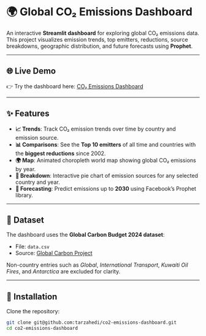 # 🌍 Global CO₂ Emissions Dashboard

An interactive **Streamlit dashboard** for exploring global CO₂ emissions data.  
This project visualizes emission trends, top emitters, reductions, source breakdowns, geographic distribution, and future forecasts using **Prophet**.

---

## 🌐 Live Demo

👉 Try the dashboard here: [CO₂ Emissions Dashboard](https://tar-co2-emissions-dashboard.streamlit.app/)  

---

## ✨ Features

- **📈 Trends**: Track CO₂ emission trends over time by country and emission source.  
- **📊 Comparisons**: See the **Top 10 emitters** of all time and countries with the **biggest reductions** since 2002.  
- **🌍 Map**: Animated choropleth world map showing global CO₂ emissions by year.  
- **🥧 Breakdown**: Interactive pie chart of emission sources for any selected country and year.  
- **🔮 Forecasting**: Predict emissions up to **2030** using Facebook’s Prophet library.  

---

## 📂 Dataset

The dashboard uses the **Global Carbon Budget 2024 dataset**:  
- File: `data.csv`  
- Source: [Global Carbon Project](https://zenodo.org/records/7215364)  

Non-country entries such as *Global*, *International Transport*, *Kuwaiti Oil Fires*, and *Antarctica* are excluded for clarity.

---

## 🚀 Installation

Clone the repository:

```bash
git clone git@github.com:tarzahedi/co2-emissions-dashboard.git
cd co2-emissions-dashboard
